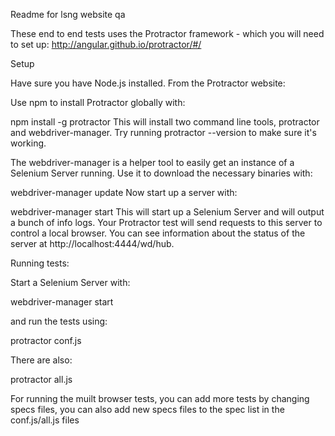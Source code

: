 Readme for lsng website qa

These end to end tests uses the Protractor framework - which you will need to set up: http://angular.github.io/protractor/#/

Setup

Have sure you have Node.js installed. From the Protractor website: 

Use npm to install Protractor globally with:

npm install -g protractor
This will install two command line tools, protractor and webdriver-manager. Try running protractor --version to make sure it's working.

The webdriver-manager is a helper tool to easily get an instance of a Selenium Server running. Use it to download the necessary binaries with:

webdriver-manager update
Now start up a server with:

webdriver-manager start
This will start up a Selenium Server and will output a bunch of info logs. Your Protractor test will send requests to this server to control a local browser. You can see information about the status of the server at http://localhost:4444/wd/hub.


Running tests:

Start a Selenium Server with:

webdriver-manager start

and run the tests using:

protractor conf.js

There are also:

protractor all.js

For running the muilt browser tests, you can add more tests by changing specs files, you can also add new specs files to the spec list in the conf.js/all.js files
